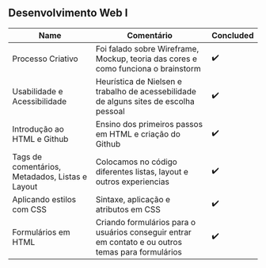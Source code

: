 ## Desenvolvimento Web I

| Name | Comentário | Concluded | 
|------|--------|------------------|
| Processo Criativo | Foi falado sobre Wireframe, Mockup, teoria das cores e como funciona o brainstorm | :heavy_check_mark: |
| Usabilidade e Acessibilidade | Heurística de Nielsen e trabalho de acessebilidade de alguns sites de escolha pessoal | :heavy_check_mark: |
| Introdução ao HTML e Github | Ensino dos primeiros passos em HTML e criação do Github | :heavy_check_mark: |
| Tags de comentários, Metadados, Listas e Layout | Colocamos no código diferentes listas, layout e outros experiencias | :heavy_check_mark: |
| Aplicando estilos com CSS | Sintaxe, aplicação e atributos em CSS | :heavy_check_mark: |
| Formulários em HTML | Criando formulários para o usuários conseguir entrar em contato e ou outros temas para formulários | :heavy_check_mark: |
